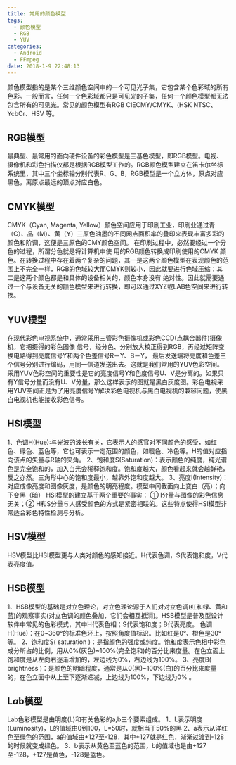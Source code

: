 ```yaml
---
title: 常用的颜色模型
tags:
  - 颜色模型
  - RGB
  - YUV
categories:
  - Android
  - FFmpeg
date: 2018-1-9 22:48:13
---
```


颜色模型指的是某个三维颜色空间中的一个可见光子集，它包含某个色彩域的所有色彩。一般而言，任何一个色彩域都只是可见光的子集，任何一个颜色模型都无法包含所有的可见光。常见的颜色模型有RGB CIECMY/CMYK、(HSK NTSC、YcbCr、HSV 等。

## RGB模型
最典型、最常用的面向硬件设备的彩色模型是三基色模型，即RGB模型。电视、摄像机和彩色扫描仪都是根据RGB模型工作的。RGB颜色模型建立在笛卡尔坐标系统里，其中三个坐标轴分别代表R、G、B，RGB模型是一个立方体，原点对应黑色，离原点最远的顶点对应白色。

## CMYK模型
CMYK（Cyan, Magenta, Yellow）颜色空间应用于印刷工业，印刷业通过青（C）、品（M）、黄（Y）三原色油墨的不同网点面积率的叠印来表现丰富多彩的颜色和阶调，这便是三原色的CMY颜色空间。
在印刷过程中，必然要经过一个分色的过程，所谓分色就是将计算机中使 用的RGB颜色转换成印刷使用的CMYK 颜色。在转换过程中存在着两个复杂的问题，其一是这两个颜色模型在表现颜色的范围上不完全一样，RGB的色域较大而CMYK则较小，因此就要进行色域压缩；其二是这两个颜色都是和具体的设备相关的，颜色本身没有 绝对性。因此就需要通过一个与设备无关的颜色模型来进行转换，即可以通过XYZ或LAB色空间来进行转换。

## YUV模型
在现代彩色电视系统中，通常采用三管彩色摄像机或彩色CCD(点耦合器件)摄像机，它把摄得的彩色图像 信号，经分色、分别放大校正得到RGB，再经过矩阵变换电路得到亮度信号Y和两个色差信号R－Y、B－Y， 最后发送端将亮度和色差三个信号分别进行编码，用同一信道发送出去。这就是我们常用的YUV色彩空间。
采用YUV色彩空间的重要性是它的亮度信号Y和色度信号U、V是分离的。如果只有Y信号分量而没有U、V分量，那么这样表示的图就是黑白灰度图。彩色电视采用YUV空间正是为了用亮度信号Y解决彩色电视机与黑白电视机的兼容问题，使黑白电视机也能接收彩色信号。

## HSI模型
1、色调H(Hue):与光波的波长有关，它表示人的感官对不同颜色的感受，如红色、绿色、蓝色等，它也可表示一定范围的颜色，如暖色、冷色等。H的值对应指向该点的矢量与R轴的夹角。
2、饱和度S(Saturation)：表示颜色的纯度，纯光谱色是完全饱和的，加入白光会稀释饱和度。饱和度越大，颜色看起来就会越鲜艳，反之亦然。三角形中心的饱和度最小，越靠外饱和度越大。
3、亮度I(Intensity)：对应成像亮度和图像灰度，是颜色的明亮程度。模型中间截面向上变白（亮）；向下变黑（暗）
HSI模型的建立基于两个重要的事实： ① I分量与图像的彩色信息无关；② H和S分量与人感受颜色的方式是紧密相联的。这些特点使得HSI模型非常适合彩色特性检测与分析。

## HSV模型
HSV模型比HSI模型更与人类对颜色的感知接近。H代表色调，S代表饱和度，V代表亮度值。

## HSB模型
1、HSB模型的基础是对立色理论，对立色理论源于人们对对立色调(红和绿、黄和蓝)的观察事实(对立色调的颜色叠加，它们会相互抵消)。HSB模型是普及型设计软件中常见的色彩模式，其中H代表色相；S代表饱和度；B代表亮度。
色调H(Hue)：在0~360°的标准色环上，按照角度值标识。比如红是0°、橙色是30°等。
2、饱和度S( saturation )：是指颜色的强度或纯度。饱和度表示色相中彩色成分所占的比例，用从0%(灰色)~100%(完全饱和)的百分比来度量。在色立面上饱和度是从左向右逐渐增加的，左边线为0%，右边线为100%。
3、亮度B( brightness )：是颜色的明暗程度，通常是从0(黑)~100%(白)的百分比来度量的，在色立面中从上至下逐渐递减，上边线为100%，下边线为0% 。

## L*a*b模型
Lab色彩模型是由明度(L)和有关色彩的a,b三个要素组成。
1、L表示明度(Luminosity)，L的值域由0到100，L=50时，就相当于50%的黑
2、a表示从洋红色至绿色的范围，a的值域由+127至-128，其中+127就是红色，渐渐过渡到-128的时候就变成绿色。
3、b表示从黄色至蓝色的范围，b的值域也是由+127至-128，+127是黄色，-128是蓝色。

